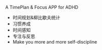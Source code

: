 A TimePlan & Focus APP for ADHD
- 时间规划&柳比歇夫统计
- 习惯养成
- 时间感知
- 专注与反思
- Make you more and more self-discipline
